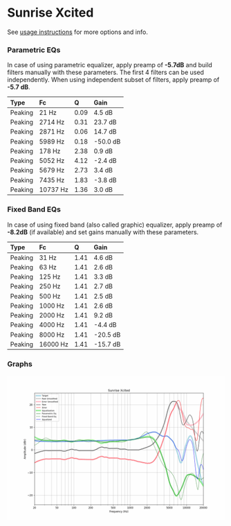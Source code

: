 # Sunrise Xcited
See [usage instructions](https://github.com/jaakkopasanen/AutoEq#usage) for more options and info.

### Parametric EQs
In case of using parametric equalizer, apply preamp of **-5.7dB** and build filters manually
with these parameters. The first 4 filters can be used independently.
When using independent subset of filters, apply preamp of **-5.7 dB**.

| Type    | Fc       |    Q | Gain     |
|:--------|:---------|:-----|:---------|
| Peaking | 21 Hz    | 0.09 | 4.5 dB   |
| Peaking | 2714 Hz  | 0.31 | 23.7 dB  |
| Peaking | 2871 Hz  | 0.06 | 14.7 dB  |
| Peaking | 5989 Hz  | 0.18 | -50.0 dB |
| Peaking | 178 Hz   | 2.38 | 0.9 dB   |
| Peaking | 5052 Hz  | 4.12 | -2.4 dB  |
| Peaking | 5679 Hz  | 2.73 | 3.4 dB   |
| Peaking | 7435 Hz  | 1.83 | -3.8 dB  |
| Peaking | 10737 Hz | 1.36 | 3.0 dB   |

### Fixed Band EQs
In case of using fixed band (also called graphic) equalizer, apply preamp of **-8.2dB**
(if available) and set gains manually with these parameters.

| Type    | Fc       |    Q | Gain     |
|:--------|:---------|:-----|:---------|
| Peaking | 31 Hz    | 1.41 | 4.6 dB   |
| Peaking | 63 Hz    | 1.41 | 2.6 dB   |
| Peaking | 125 Hz   | 1.41 | 3.3 dB   |
| Peaking | 250 Hz   | 1.41 | 2.7 dB   |
| Peaking | 500 Hz   | 1.41 | 2.5 dB   |
| Peaking | 1000 Hz  | 1.41 | 2.6 dB   |
| Peaking | 2000 Hz  | 1.41 | 9.2 dB   |
| Peaking | 4000 Hz  | 1.41 | -4.4 dB  |
| Peaking | 8000 Hz  | 1.41 | -20.5 dB |
| Peaking | 16000 Hz | 1.41 | -15.7 dB |

### Graphs
![](./Sunrise%20Xcited.png)